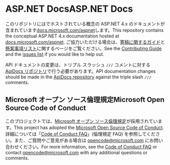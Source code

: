 # <a name="aspnet-docs"></a><span data-ttu-id="26300-101">ASP.NET Docs</span><span class="sxs-lookup"><span data-stu-id="26300-101">ASP.NET Docs</span></span>

<span data-ttu-id="26300-102">このリポジトリにはでホストされている概念の ASP.NET 4.x のドキュメントが含まれています[docs.microsoft.com/aspnet](https://docs.microsoft.com/aspnet)します。</span><span class="sxs-lookup"><span data-stu-id="26300-102">This repository contains the conceptual ASP.NET 4.x documentation hosted at [docs.microsoft.com/aspnet](https://docs.microsoft.com/aspnet).</span></span> <span data-ttu-id="26300-103">ご協力いただける場合は、[寄稿に関するガイド](CONTRIBUTING.md)と[懸案事項リスト](https://github.com/aspnet/AspNetDocs/issues)に関するページをご覧ください。</span><span class="sxs-lookup"><span data-stu-id="26300-103">See the [Contributing Guide](CONTRIBUTING.md) and the [issues list](https://github.com/aspnet/AspNetDocs/issues) if you would like to help out.</span></span>

<span data-ttu-id="26300-104">API ドキュメントの変更は、トリプル スラッシュ `///` コメントに対する [ApiDocs リポジトリ](https://github.com/aspnet/ApiDocs)で行う必要があります。</span><span class="sxs-lookup"><span data-stu-id="26300-104">API documentation changes should be made in the [ApiDocs repository](https://github.com/aspnet/ApiDocs) against the triple slash `///` comments.</span></span>

## <a name="microsoft-open-source-code-of-conduct"></a><span data-ttu-id="26300-105">Microsoft オープン ソース倫理規定</span><span class="sxs-lookup"><span data-stu-id="26300-105">Microsoft Open Source Code of Conduct</span></span>

<span data-ttu-id="26300-106">このプロジェクトでは、[Microsoft オープン ソース倫理規定](https://opensource.microsoft.com/codeofconduct/)が採用されています。</span><span class="sxs-lookup"><span data-stu-id="26300-106">This project has adopted the [Microsoft Open Source Code of Conduct](https://opensource.microsoft.com/codeofconduct/).</span></span>
<span data-ttu-id="26300-107">詳細については「[Code of Conduct FAQ](https://opensource.microsoft.com/codeofconduct/faq/)」(倫理規定 FAQ) を参照してください。また、ご質問やご意見がある場合は [opencode@microsoft.com](mailto:opencode@microsoft.com) にお問い合わせください。</span><span class="sxs-lookup"><span data-stu-id="26300-107">For more information, see the [Code of Conduct FAQ](https://opensource.microsoft.com/codeofconduct/faq/) or contact [opencode@microsoft.com](mailto:opencode@microsoft.com) with any additional questions or comments.</span></span>
